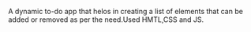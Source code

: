 A dynamic to-do app that helos in creating a list of elements that can be added or removed as per the need.Used HMTL,CSS and JS.

